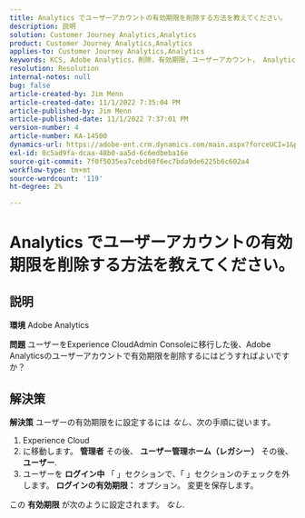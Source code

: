 ```yaml
---
title: Analytics でユーザーアカウントの有効期限を削除する方法を教えてください。
description: 説明
solution: Customer Journey Analytics,Analytics
product: Customer Journey Analytics,Analytics
applies-to: Customer Journey Analytics,Analytics
keywords: KCS, Adobe Analytics，削除，有効期限，ユーザーアカウント， Analytics ユーザー管理
resolution: Resolution
internal-notes: null
bug: false
article-created-by: Jim Menn
article-created-date: 11/1/2022 7:35:04 PM
article-published-by: Jim Menn
article-published-date: 11/1/2022 7:37:01 PM
version-number: 4
article-number: KA-14500
dynamics-url: https://adobe-ent.crm.dynamics.com/main.aspx?forceUCI=1&pagetype=entityrecord&etn=knowledgearticle&id=c5295f47-1c5a-ed11-9561-6045bd006a22
exl-id: 0c5ad9fa-dcaa-48b0-aa5d-6c6edbeba16e
source-git-commit: 7f0f5035ea7cebd60f6ec7bda9de6225b6c602a4
workflow-type: tm+mt
source-wordcount: '119'
ht-degree: 2%

---
```


# Analytics でユーザーアカウントの有効期限を削除する方法を教えてください。

## 説明


<b>環境</b>
Adobe Analytics

<b>問題</b>
ユーザーをExperience CloudAdmin Consoleに移行した後、Adobe Analyticsのユーザーアカウントで有効期限を削除するにはどうすればよいですか？


## 解決策


<b>解決策</b>
ユーザーの有効期限をに設定するには *なし*、次の手順に従います。

1. Experience Cloud
2. に移動します。 <b>管理者</b> その後、 <b>ユーザー管理ホーム（レガシー）</b> その後、 <b>ユーザー</b>.
3. ユーザーを <b>ログイン中</b> 「 」セクションで、「 」セクションのチェックを外します。 <b>ログインの有効期限：</b> オプション。 変更を保存します。


この <b>有効期限</b> が次のように設定されます。 *なし*.
